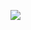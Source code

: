 ![](https://raw.githubusercontent.com/hengky-kurniawan-1/github-stats/master/generated/overview.svg#gh-dark-mode-only)
